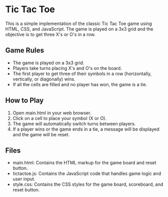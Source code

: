 # Tic Tac Toe
This is a simple implementation of the classic Tic Tac Toe game using HTML, CSS, and JavaScript. The game is played on a 3x3 grid and the objective is to get three X's or O's in a row.

## Game Rules

- The game is played on a 3x3 grid.
- Players take turns placing X's and O's on the board.
- The first player to get three of their symbols in a row (horizontally, vertically, or diagonally) wins.
- If all the cells are filled and no player has won, the game is a tie.

## How to Play

1. Open main.html in your web browser.
2. Click on a cell to place your symbol (X or O).
3. The game will automatically switch turns between players.
4. If a player wins or the game ends in a tie, a message will be displayed and the game will be reset.

## Files
- main.html: Contains the HTML markup for the game board and reset button.
- tictactoe.js: Contains the JavaScript code that handles game logic and user input.
- style.css: Contains the CSS styles for the game board, scoreboard, and reset button.
